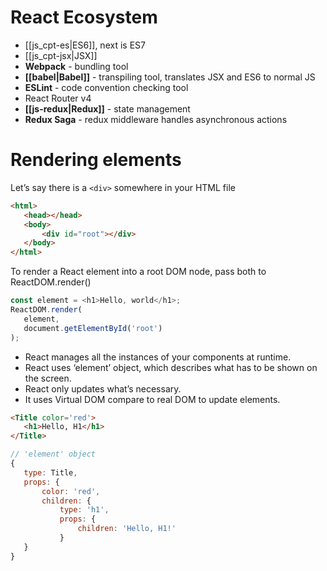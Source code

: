 
# React Ecosystem

- [[js_cpt-es|ES6]], next is ES7
- [[js_cpt-jsx|JSX]]
- **Webpack** - bundling tool
- **[[babel|Babel]]** - transpiling tool, translates JSX and ES6 to normal JS
- **ESLint** - code convention checking tool
- React Router v4
- **[[js-redux|Redux]]** - state management
- **Redux Saga** - redux middleware handles asynchronous actions

# Rendering elements

Let’s say there is a ```<div>``` somewhere in your HTML file

```html
<html>
   <head></head>
   <body>
       <div id="root"></div>
   </body>
</html>
```

To render a React element into a root DOM node, pass both to ReactDOM.render()

```javascript
const element = <h1>Hello, world</h1>;
ReactDOM.render(
   element,
   document.getElementById('root')
);
```

- React manages all the instances of your components at runtime.  
- React uses ‘element’ object, which describes what has to be shown on the screen.  
- React only updates what’s necessary.  
- It uses Virtual DOM compare to real DOM to update elements.

```html
<Title color='red'>
   <h1>Hello, H1</h1>
</Title>
```

```javascript
// 'element' object
{
   type: Title,
   props: {
       color: 'red',
       children: {
           type: 'h1',
           props: {
               children: 'Hello, H1!'
           }
   }
}
```
